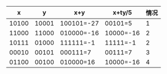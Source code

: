 x	|y	|x+y		|x+ty/5		|情况
--------|-------|---------------|---------------|--------
10100	|10001	|100101=-27	|00101=5	|1
11000	|11000	|010000=-16	|10000=-16	|2
10111	|01000	|111111=-1	|11111=-1	|2
00010	|00101	|000111=7	|00111=7	|3
01100	|00100	|010000=16	|10000=-16	|4